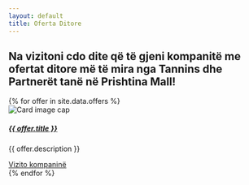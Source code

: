 ```yaml
---
layout: default
title: Oferta Ditore
---
```

<div class="d-flex justify-content-center">
	<h2>Na vizitoni cdo dite që të gjeni kompanitë me ofertat ditore më të mira nga Tannins dhe Partnerët tanë në Prishtina Mall!</h2>
</div>
<!-- <div class="d-flex justify-content-center">

<h3 class="align-center">Kërko kompani:</h3>
<input type="text" id="offerSearch" placeholder="Search for offers...">
</div> -->

<div id="offersList" class="row ">
{% for offer in site.data.offers %}
	<div class="col-sm-12 col-md-12 col-lg-4 .col-xl-4 offer-item">
		<div class="card">
		  <img class="card-img-top" src="{{ offer.image }}" alt="Card image cap">
		  <div class="card-body">
		    <h5 class="card-title"><a target="_blank" href="{{ offer.link }}">{{ offer.title }}</a></h5>
		    <p class="card-text">{{ offer.description }}</p>
		    <a target="_blank" href="{{ offer.link }}" class="btn btn-primary">Vizito kompaninë</a>
		  </div>
		</div>
	</div> 
{% endfor %}
</div>